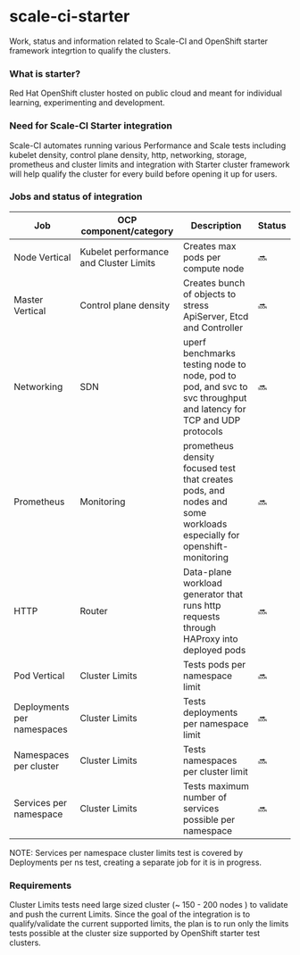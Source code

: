 # scale-ci-starter
Work, status and information related to Scale-CI and OpenShift starter framework integrtion to qualify the clusters.


### What is starter?
Red Hat OpenShift cluster hosted on public cloud and meant for individual learning, experimenting and development.

### Need for Scale-CI Starter integration
Scale-CI automates running various Performance and Scale tests including kubelet density, control plane density, http, networking, storage, prometheus and cluster limits and integration with Starter cluster framework will help qualify the cluster for every build before opening it up for users. 

### Jobs and status of integration
Job   | OCP component/category | Description | Status
----------------- | ------------------------- | ---------------------------- | ------------------------- | 
Node Vertical | Kubelet performance and Cluster Limits | Creates max pods per compute node | :soon: |
Master Vertical | Control plane density | Creates bunch of objects to stress ApiServer, Etcd and Controller | :soon:|
Networking | SDN | uperf benchmarks testing node to node, pod to pod, and svc to svc throughput and latency for TCP and UDP protocols | :soon: |
Prometheus | Monitoring | prometheus density focused test that creates pods, and nodes and some workloads especially for openshift-monitoring | :soon: |
HTTP | Router | Data-plane workload generator that runs http requests through HAProxy into deployed pods | :soon: |
Pod Vertical | Cluster Limits | Tests pods per namespace limit | :soon: |
Deployments per namespaces | Cluster Limits | Tests deployments per namespace limit | :soon: |     
Namespaces per cluster | Cluster Limits | Tests namespaces per cluster limit | :soon: |     
Services per namespace | Cluster Limits | Tests maximum number of services possible per namespace | :soon: |

NOTE: Services per namespace cluster limits test is covered by Deployments per ns test, creating a separate job for it is in progress.

### Requirements
Cluster Limits tests need large sized cluster (~ 150 - 200 nodes ) to validate and push the current Limits. Since the goal of the integration is to qualify/validate the current supported limits, the plan is to run only the limits tests possible at the cluster size supported by OpenShift starter test clusters.
